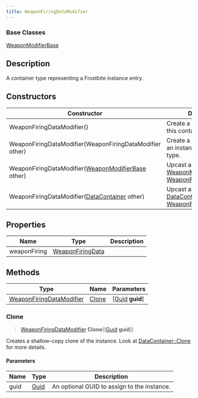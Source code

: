 ```yaml
---
title: WeaponFiringDataModifier
---
```

### Base Classes

[WeaponModifierBase](/vext/ref/fb/weaponmodifierbase/)

## Description

A container type representing a Frostbite instance entry.

## Constructors

| Constructor                                                                         | Description                                                                                                                             |
| ----------------------------------------------------------------------------------- | --------------------------------------------------------------------------------------------------------------------------------------- |
| WeaponFiringDataModifier()                                                          | Create a new instance of this container type.                                                                                           |
| WeaponFiringDataModifier(WeaponFiringDataModifier other)                            | Create a reference copy of an instance of the same type.                                                                                |
| WeaponFiringDataModifier([WeaponModifierBase](/vext/ref/fb/weaponmodifierbase/) other)            | Upcast an instance of type [WeaponModifierBase](/vext/ref/fb/weaponmodifierbase/) to [WeaponFiringDataModifier](/vext/ref/fb/weaponfiringdatamodifier/).            |
| WeaponFiringDataModifier([DataContainer](/vext/ref/shared/class/datacontainer) other) | Upcast an instance of type [DataContainer](/vext/ref/shared/class/datacontainer) to [WeaponFiringDataModifier](/vext/ref/fb/weaponfiringdatamodifier/). |

## Properties

| Name         | Type                                 | Description |
| ------------ | ------------------------------------ | ----------- |
| weaponFiring | [WeaponFiringData](/vext/ref/fb/weaponfiringdata/) |             |

## Methods

| Type                                                 | Name            | Parameters                                     |
| ---------------------------------------------------- | --------------- | ---------------------------------------------- |
| [WeaponFiringDataModifier](/vext/ref/fb/weaponfiringdatamodifier/) | [Clone](#clone) | \[[Guid](/vext/ref/shared/class/guid) **guid**\] |

### Clone

> [WeaponFiringDataModifier](/vext/ref/fb/weaponfiringdatamodifier/) **Clone**(\[[Guid](/vext/ref/shared/class/guid) **guid**\])

Creates a shallow-copy clone of the instance. Look at [DataContainer::Clone](/vext/ref/shared/class/datacontainer#clone) for more details.

#### Parameters

| Name | Type         | Description                                 |
| ---- | ------------ | ------------------------------------------- |
| guid | [Guid](/vext/ref/shared/class/guid/) | An optional GUID to assign to the instance. |
